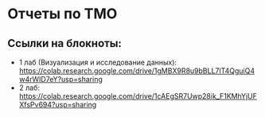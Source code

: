 # Отчеты по ТМО
## Ссылки на блокноты:
- 1 лаб (Визуализация и исследование данных): https://colab.research.google.com/drive/1gMBX9R8u9bBLL7lT4QguiQ4w4rWID7eY?usp=sharing
- 2 лаб: https://colab.research.google.com/drive/1cAEgSR7Uwp28ik_F1KMhYjUFXfsPv694?usp=sharing
